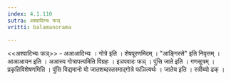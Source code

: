 ```yaml
---
index: 4.1.110
sutra: अश्वादिभ्यः फञ्
vritti: balamanorama

---
```

<<अश्वादिभ्यः फञ्>> - अआआदिभ्यः । गोत्रे इति । शेषपूरणमिदम् । "आङ्गिरसे" इति निवृत्तम् । आआआयन इति । अआस्य गोत्रापत्यमिति विग्रहः । इञपवादः फञ् । पुंसि जाते इति । गणसूत्रम् । प्रकृतिविशेषणमिति । पुंसि विद्यमानो यो जातशब्दस्तस्माद्गोत्रे फञित्यर्थः । जातेय इति । स्त्रीब्यो ढक् । 